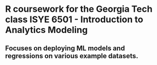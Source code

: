 # R coursework for the Georgia Tech class ISYE 6501 - Introduction to Analytics Modeling 

## Focuses on deploying ML models and regressions on various example datasets. 
